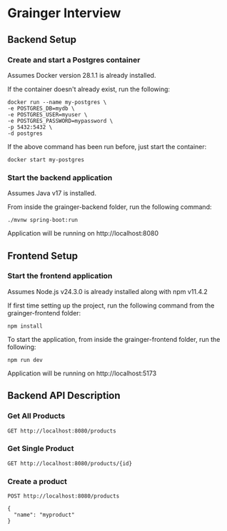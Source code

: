 # Grainger Interview

## Backend Setup

### Create and start a Postgres container
Assumes Docker version 28.1.1 is already installed.

If the container doesn't already exist, run the following:
```
docker run --name my-postgres \
-e POSTGRES_DB=mydb \
-e POSTGRES_USER=myuser \
-e POSTGRES_PASSWORD=mypassword \
-p 5432:5432 \
-d postgres
```
If the above command has been run before, just start the container:

```
docker start my-postgres
```

### Start the backend application
Assumes Java v17 is installed.

From inside the grainger-backend folder, run the following command:

``` 
./mvnw spring-boot:run
```

Application will be running on http://localhost:8080

## Frontend Setup
### Start the frontend application
Assumes Node.js v24.3.0 is already installed along with npm v11.4.2

If first time setting up the project, run the following command from the grainger-frontend folder:

```
npm install
```

To start the application, from inside the grainger-frontend folder, run the following:

```
npm run dev
```

Application will be running on http://localhost:5173

## Backend API Description
### Get All Products
```
GET http://localhost:8080/products
```
### Get Single Product
```
GET http://localhost:8080/products/{id}
```
### Create a product
```
POST http://localhost:8080/products

{
  "name": "myproduct"
}
```


